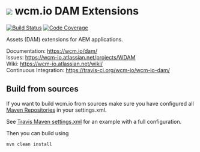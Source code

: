 <img src="https://wcm.io/images/favicon-16@2x.png"/> wcm.io DAM Extensions
======
[![Build Status](https://travis-ci.org/wcm-io/wcm-io-dam.png?branch=develop)](https://travis-ci.org/wcm-io/wcm-io-dam)
[![Code Coverage](https://codecov.io/gh/wcm-io/wcm-io-dam/branch/develop/graph/badge.svg)](https://codecov.io/gh/wcm-io/wcm-io-dam)

Assets (DAM) extensions for AEM applications.

Documentation: https://wcm.io/dam/<br/>
Issues: https://wcm-io.atlassian.net/projects/WDAM<br/>
Wiki: https://wcm-io.atlassian.net/wiki/<br/>
Continuous Integration: https://travis-ci.org/wcm-io/wcm-io-dam/


## Build from sources

If you want to build wcm.io from sources make sure you have configured all [Maven Repositories](https://wcm.io/maven.html) in your settings.xml.

See [Travis Maven settings.xml](https://github.com/wcm-io/wcm-io-dam/blob/master/.travis.maven-settings.xml) for an example with a full configuration.

Then you can build using

```
mvn clean install
```
